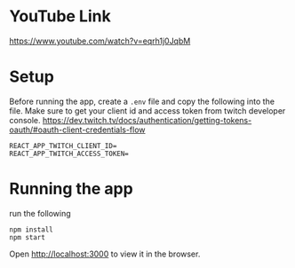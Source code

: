 # YouTube Link

https://www.youtube.com/watch?v=eqrh1j0JqbM

# Setup
Before running the app, create a `.env` file and copy the following into the file. Make sure to get your client id and access token from twitch developer console. https://dev.twitch.tv/docs/authentication/getting-tokens-oauth/#oauth-client-credentials-flow
```
REACT_APP_TWITCH_CLIENT_ID=
REACT_APP_TWITCH_ACCESS_TOKEN=
```

# Running the app

run the following
```
npm install
npm start
```
Open [http://localhost:3000](http://localhost:3000) to view it in the browser.

